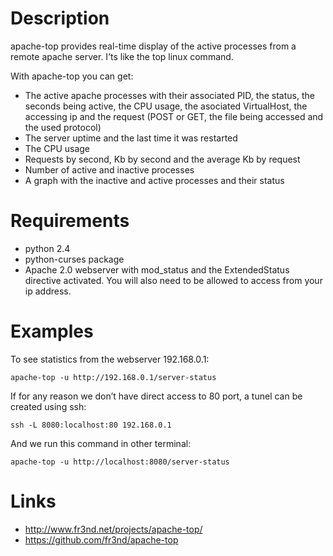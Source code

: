 Description
===========

apache-top provides real-time display of the active processes from a remote apache server. I’ts like the top linux command.

With apache-top you can get:

* The active apache processes with their associated PID, the status, the seconds being active, the CPU usage, the asociated VirtualHost, the accessing ip and the request (POST or GET, the file being accessed and the used protocol)
* The server uptime and the last time it was restarted
* The CPU usage
* Requests by second, Kb by second and the average Kb by request
* Number of active and inactive processes
* A graph with the inactive and active processes and their status

Requirements
============

* python 2.4
* python-curses package
* Apache 2.0 webserver with mod_status and the ExtendedStatus directive activated. You will also need to be allowed to access from your ip address.

Examples
========

To see statistics from the webserver 192.168.0.1:

    apache-top -u http://192.168.0.1/server-status

If for any reason we don’t have direct access to 80 port, a tunel can be created using ssh:

    ssh -L 8080:localhost:80 192.168.0.1

And we run this command in other terminal:

    apache-top -u http://localhost:8080/server-status

Links
=====

* http://www.fr3nd.net/projects/apache-top/
* https://github.com/fr3nd/apache-top

